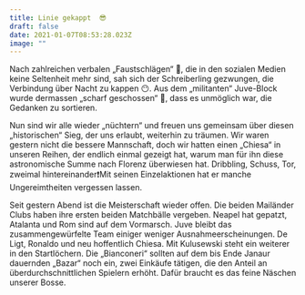 ```yaml
---
title: Linie gekappt  😎
draft: false
date: 2021-01-07T08:53:28.023Z
image: ""
---
```

Nach zahlreichen verbalen „Faustschlägen“ 👊, die in den sozialen Medien keine Seltenheit mehr sind, sah sich der Schreiberling gezwungen, die Verbindung über Nacht zu kappen 😶. Aus dem „militanten“ Juve-Block wurde dermassen „scharf geschossen“ 🤕, dass es unmöglich war, die Gedanken zu sortieren.

Nun sind wir alle wieder „nüchtern“ und freuen uns gemeinsam über diesen „historischen“ Sieg, der uns erlaubt, weiterhin zu träumen. Wir waren gestern nicht die bessere Mannschaft, doch wir hatten einen „Chiesa“ in unseren Reihen, der endlich einmal gezeigt hat, warum man für ihn diese astronomische Summe nach Florenz überwiesen hat. Dribbling, Schuss, Tor, zweimal hintereinander❗️Mit seinen Einzelaktionen hat er manche Ungereimtheiten vergessen lassen.

Seit gestern Abend ist die Meisterschaft wieder offen. Die beiden Mailänder Clubs haben ihre ersten beiden Matchbälle vergeben. Neapel hat gepatzt, Atalanta und Rom sind auf dem Vormarsch. Juve bleibt das zusammengewürfelte Team einiger weniger Ausnahmeerscheinungen. De Ligt, Ronaldo und neu hoffentlich Chiesa. Mit Kulusewski steht ein weiterer in den Startlöchern. Die „Bianconeri“ sollten auf dem bis Ende Janaur dauernden „Bazar“ noch ein, zwei Einkäufe tätigen, die den Anteil an überdurchschnittlichen Spielern erhöht. Dafür braucht es das feine Näschen unserer Bosse.